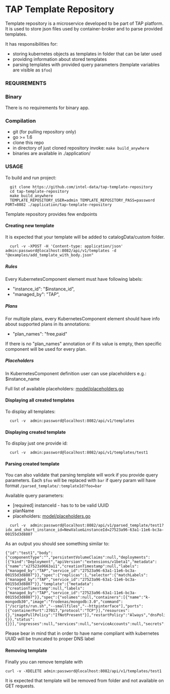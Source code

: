 # TAP Template Repository

Template repository is a microservice developed to be part of TAP platform. 
It is used to store json files used by container-broker and to parse provided templates.

It has responsibilities for:

* storing kubernetes objects as templates in folder that can be later used
* providing information about stored templates
* parsing templates with provided query parameters (template variables are visible as `$foo`)
 

### REQUIREMENTS

### Binary
There is no requirements for binary app.

### Compilation
* git (for pulling repository only)
* go >= 1.6
* clone this repo
* in directory of just cloned repository invoke: `make build_anywhere`
* binaries are available in ./application/

### USAGE
To build and run project:

```
  git clone https://github.com/intel-data/tap-template-repository
  cd tap-template-repository
  make build_anywhere
  TEMPLATE_REPOSITORY_USER=admin TEMPLATE_REPOSITORY_PASS=password PORT=8082 ./application/tap-template-repository
```

Template repository provides few endpoints

#### Creating new template 
It is expected that your template will be added to catalogData/custom folder.
```
  curl -v -XPOST -H 'Content-type: application/json' admin:password@localhost:8082/api/v1/templates -d "@examples/add_template_with_body.json"
```

##### Rules
Every KubernetesComponent element must have following labels:
* "instance_id": "$instance_id",
* "managed_by": "TAP",

##### Plans
For multiple plans, every KubernetesComponent element should have info about supported plans in its annotations:
* "plan_names": "free,paid"

If there is no "plan_names" annotation or if its value is empty, then specific component will be used for every plan.

##### Placeholders
In KubernetesComponent definition user can use placeholders e.g.: $instance_name

Full list of available placeholders: [model/placeholders.go](model/placeholders.go)

#### Displaying all created templates
To display all templates:

```
  curl -v  admin:password@localhost:8082/api/v1/templates
```

#### Displaying created template
To display just one provide id:

```
  curl -v  admin:password@localhost:8082/api/v1/templates/test1
```

#### Parsing created template
You can also validate that parsing template will work if you provide query parameters.
Each `$foo` will be replaced with `bar` if query param will have format `/parsed_template/:templateId?foo=bar`

Available query parameters:
* [required] instanceId - has to to be valid UUID
* planName
* placeholders: [model/placeholders.go](model/placeholders.go)

```
  curl -v  admin:password@localhost:8082/api/v1/parsed_template/test1?idx_and_short_instance_id=NewValue&instanceId=27523a96-63a1-11e6-bc3a-00155d3d8807
```

As an output you should see something similar to:

```
{"id":"test1","body":{"componentType":"","persistentVolumeClaims":null,"deployments":[{"kind":"Deployment","apiVersion":"extensions/v1beta1","metadata":{"name":"x27523a9663a11","creationTimestamp":null,"labels":{"managed_by":"TAP","service_id":"27523a96-63a1-11e6-bc3a-00155d3d8807"}},"spec":{"replicas":1,"selector":{"matchLabels":{"managed_by":"TAP","service_id":"27523a96-63a1-11e6-bc3a-00155d3d8807"}},"template":{"metadata":{"creationTimestamp":null,"labels":{"managed_by":"TAP","service_id":"27523a96-63a1-11e6-bc3a-00155d3d8807"}},"spec":{"volumes":null,"containers":[{"name":"k-mongodb30","image":"frodenas/mongodb:3.0","command":["/scripts/run.sh","--smallfiles","--httpinterface"],"ports":[{"containerPort":27017,"protocol":"TCP"}],"resources":{},"imagePullPolicy":"IfNotPresent"}],"restartPolicy":"Always","dnsPolicy":"ClusterFirst","serviceAccountName":""}},"strategy":{}},"status":{}}],"ingresses":null,"services":null,"serviceAccounts":null,"secrets":null},"hooks":null}
```

Please bear in mind that in order to have name compliant with kubernetes UUID will be truncated to proper DNS label

#### Removing template
Finally you can remove template with

```
curl -v -XDELETE admin:password@localhost:8082/api/v1/templates/test1
```

It is expected that template will be removed from folder and not available on GET requests.
